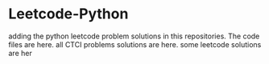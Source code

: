 # Leetcode-Python
adding the python leetcode problem solutions in this repositories. 
The code files are here.
all CTCI problems solutions are here.
some leetcode solutions are her































































































































































































































































































































































































































































































































































